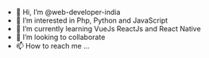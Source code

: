- 👋 Hi, I’m @web-developer-india
- 👀 I’m interested in Php, Python and JavaScript
- 🌱 I’m currently learning VueJs ReactJs and React Native
- 💞️ I’m looking to collaborate
- 📫 How to reach me ...

<!---
web-developer-india/web-developer-india is a ✨ special ✨ repository because its `README.md` (this file) appears on your GitHub profile.
You can click the Preview link to take a look at your changes.
--->

